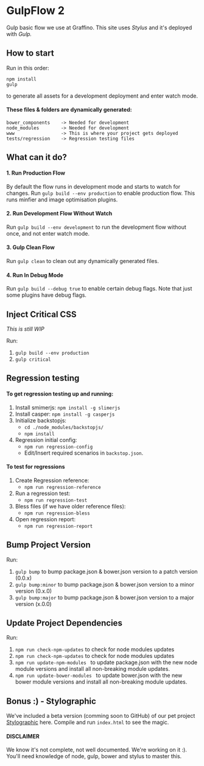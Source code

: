 # GulpFlow 2
Gulp basic flow we use at Graffino. This site uses *Stylus* and it's deployed with *Gulp.*

## How to start ##

Run in this order:
```
npm install
gulp
```

to generate all assets for a development deployment and enter watch mode.


#### These files & folders are dynamically generated: ####

```
bower_components    -> Needed for development
node_modules        -> Needed for development
www                 -> This is where your project gets deployed
tests/regression    -> Regression testing files

```

## What can it do? ##

#### 1. Run Production Flow ####
By default the flow runs in development mode and starts to watch for changes.
Run `gulp build --env production` to enable production flow. This runs minfier and image optimisation plugins.

#### 2. Run Development Flow Without Watch ####
Run `gulp build --env development` to run the development flow without once, and not enter watch mode.

#### 3. Gulp Clean Flow ####
Run `gulp clean` to clean out any dynamically generated files.

#### 4. Run In Debug Mode ####
Run `gulp build --debug true` to enable certain debug flags. Note that just some plugins have debug flags.

## Inject Critical CSS ##
*This is still WIP*

Run:

1. `gulp build --env production`
2. `gulp critical`

## Regression testing ##

#### To get regression testing up and running: ####

1. Install smimerjs: `npm install -g slimerjs`
2. Install casper: `npm install -g casperjs`
3. Initialize backstopjs:
    - `cd ./node_modules/backstopjs/ `
    - `npm install`
4. Regression initial config:
    - `npm run regression-config`
    - Edit/Insert required scenarios in `backstop.json`.

#### To test for regressions ####
1. Create Regression reference:
    - `npm run regression-reference`
2. Run a regression test:
    - `npm run regression-test`
3. Bless files (if we have older reference files):
    - `npm run regression-bless`
4. Open regression report:
    - `npm run regression-report`


## Bump Project Version ##

Run:

1. `gulp bump` to bump package.json & bower.json version to a patch version (0.0.x)
2. `gulp bump:minor` to bump package.json & bower.json version to a minor version (0.x.0)
3. `gulp bump:major` to bump package.json & bower.json version to a major version (x.0.0)


## Update Project Dependencies ##

Run:

1. `npm run check-npm-updates` to check for node modules updates
2. `npm run check-npm-updates` to check for node modules updates
3. `npm run update-npm-modules ` to update package.json with the new node module versions and install all non-breaking module updates.
4. `npm run update-bower-modules ` to update bower.json with the new bower module versions and install all non-breaking module updates.


## Bonus :) - Stylographic ##

We've included a beta version (comming soon to GitHub) of our pet project <a href="https://github.com/Graffino/Stylographic">Stylographic</a> here. Compile and run `index.html` to see the magic.


#### DISCLAIMER ####
We know it's not complete, not well documented. We're working on it :). You'll need knowledge of node, gulp, bower and stylus to master this.
